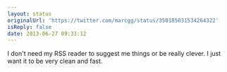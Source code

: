 ```yaml
---
layout: status
originalUrl: 'https://twitter.com/marcgg/status/350185031534264322'
isReply: false
date: 2013-06-27 09:33:12
---
```


I don't need my RSS reader to suggest me things or be really clever. I just want it to be very clean and fast.
